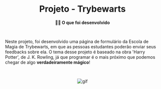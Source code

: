 <h1 align="center">Projeto - Trybewarts</h1>

<p align="center"><strong>🧑‍💻 O que foi desenvolvido</strong></p><br />

Neste projeto, foi desenvolvido uma página de formulário da Escola de Magia de Trybewarts, em que as pessoas estudantes poderão enviar seus feedbacks sobre ela. O tema desse projeto é baseado na obra 'Harry Potter', de J. K. Rowling, já que programar é o mais próximo que podemos chegar de algo **verdadeiramente mágico**!

<br />

<p align="center"><img src="./formulario.gif" alt="gif"/></p>
